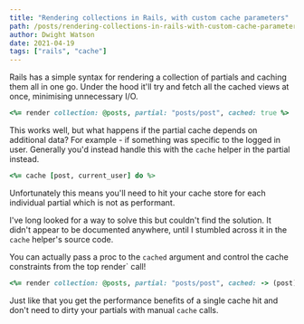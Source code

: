 ```yaml
---
title: "Rendering collections in Rails, with custom cache parameters"
path: /posts/rendering-collections-in-rails-with-custom-cache-parameters
author: Dwight Watson
date: 2021-04-19
tags: ["rails", "cache"]
---
```


Rails has a simple syntax for rendering a collection of partials and caching them all in one go. Under the hood it'll try and fetch all the cached views at once, minimising unnecessary I/O.

```rb
<%= render collection: @posts, partial: "posts/post", cached: true %>
```

This works well, but what happens if the partial cache depends on additional data? For example - if something was specific to the logged in user. Generally you'd instead handle this with the `cache` helper in the partial instead.

```rb
<%= cache [post, current_user] do %>
```

Unfortunately this means you'll need to hit your cache store for each individual partial which is not as performant.

I've long looked for a way to solve this but couldn't find the solution. It didn't appear to be documented anywhere, until I stumbled across it in the `cache` helper's source code.

You can actually pass a proc to the `cached` argument and control the cache constraints from the top render` call!

```rb
<%= render collection: @posts, partial: "posts/post", cached: -> (post) { [post, current_user] } %>
```

Just like that you get the performance benefits of a single cache hit and don't need to dirty your partials with manual `cache` calls.
